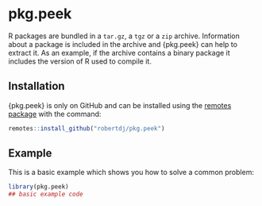 pkg.peek
========

<!-- badges: start -->
<!-- badges: end -->

R packages are bundled in a `tar.gz`, a `tgz` or a `zip` archive.
Information about a package is included in the archive and {pkg.peek} can help to extract it.
As an example, if the archive contains a binary package it includes the version of R used to compile it.

## Installation

{pkg.peek} is only on GitHub and can be installed using the [remotes package](https://remotes.r-lib.org) with the command:

``` r
remotes::install_github("robertdj/pkg.peek")
```

## Example

This is a basic example which shows you how to solve a common problem:

``` r
library(pkg.peek)
## basic example code
```

